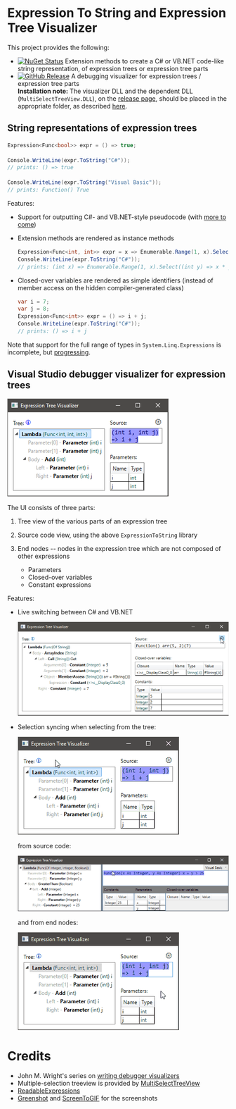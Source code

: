 # Expression To String and Expression Tree Visualizer
This project provides the following:

* [![NuGet Status](https://img.shields.io/nuget/v/ExpressionTreeToString.svg?style=flat&max-age=86400)](https://www.nuget.org/packages/ExpressionTreeToString/) Extension methods to create a C# or VB.NET code-like string representation, of expression trees or expression tree parts
* [![GitHub Release](https://img.shields.io/github/release/zspitz/expressiontostring.svg?style=flat&max-age=86400)](https://github.com/zspitz/ExpressionToString/releases) A debugging visualizer for expression trees / expression tree parts  
**Installation note:** The visualizer DLL and the dependent DLL (`MultiSelectTreeView.DLL`), on the [release page](https://github.com/zspitz/ExpressionToString/releases), should be placed in the appropriate folder, as described [here](https://docs.microsoft.com/en-us/visualstudio/debugger/how-to-install-a-visualizer?view=vs-2017).

## String representations of expression trees
```csharp
Expression<Func<bool>> expr = () => true;

Console.WriteLine(expr.ToString("C#")); 
// prints: () => true

Console.WriteLine(expr.ToString("Visual Basic"));
// prints: Function() True
```

Features:

* Support for outputting C#- and VB.NET-style pseudocode (with [more to come](https://github.com/zspitz/ExpressionToString/issues/38))
* Extension methods are rendered as instance methods

    ```csharp
    Expression<Func<int, int>> expr = x => Enumerable.Range(1, x).Select(y => x * y).Count();
    Console.WriteLine(expr.ToString("C#"));
    // prints: (int x) => Enumerable.Range(1, x).Select((int y) => x * y).Count()
    ```

* Closed-over variables are rendered as simple identifiers (instead of member access on the hidden compiler-generated class)

    ```csharp
    var i = 7;
    var j = 8;
    Expression<Func<int>> expr = () => i + j;
    Console.WriteLine(expr.ToString("C#"));
    // prints: () => i + j
    ```

Note that support for the full range of types in `System.Linq.Expressions` is incomplete, but [progressing](https://github.com/zspitz/ExpressionToCode/issues/32).

## Visual Studio debugger visualizer for expression trees

![Screenshot](screenshot-01.png)

The UI consists of three parts:

1. Tree view of the various parts of an expression tree
2. Source code view, using the above `ExpressionToString` library
3. End nodes -- nodes in the expression tree which are not composed of other expressions

   * Parameters
   * Closed-over variables
   * Constant expressions

Features:

* Live switching between C# and VB.NET

    ![Language switch](language-switch.gif)
    
* Selection syncing when selecting from the tree:

  ![Selection sync from tree](sync-from-tree.gif)

  from source code:

  ![Selection sync from source code](sync-from-code.gif)

  and from end nodes:

  ![Selection sync from end nodes](sync-from-endnodes.gif)

# Credits

* John M. Wright's series on [writing debugger visualizers](https://wrightfully.com/writing-a-readonly-debugger-visualizer)
* Multiple-selection treeview is provided by [MultiSelectTreeView](https://github.com/ygoe/MultiSelectTreeView)
* [ReadableExpressions](https://github.com/agileobjects/ReadableExpressions)
* [Greenshot](https://getgreenshot.org/) and [ScreenToGIF](https://www.screentogif.com/) for the screenshots
